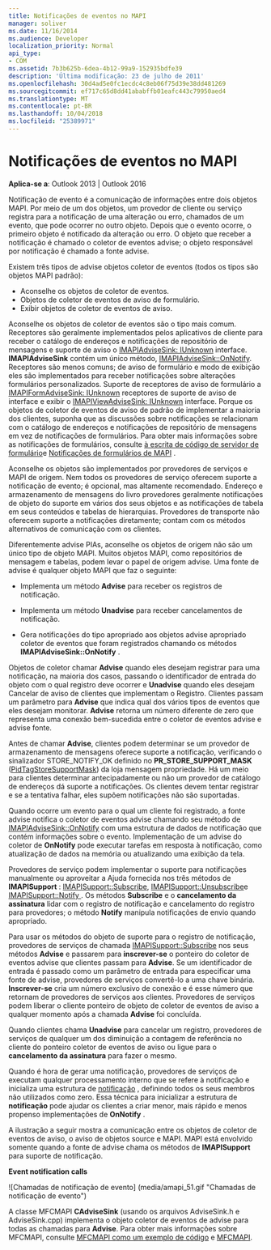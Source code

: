 ```yaml
---
title: Notificações de eventos no MAPI
manager: soliver
ms.date: 11/16/2014
ms.audience: Developer
localization_priority: Normal
api_type:
- COM
ms.assetid: 7b3b625b-6dea-4b12-99a9-152935bdfe39
description: 'Última modificação: 23 de julho de 2011'
ms.openlocfilehash: 30d4ad5e0fc1ecdc4c8eb06f75d39e38dd481269
ms.sourcegitcommit: ef717c65d8dd41ababffb01eafc443c79950aed4
ms.translationtype: MT
ms.contentlocale: pt-BR
ms.lasthandoff: 10/04/2018
ms.locfileid: "25389971"
---
```

# <a name="event-notification-in-mapi"></a>Notificações de eventos no MAPI

**Aplica-se a**: Outlook 2013 | Outlook 2016 
  
Notificação de evento é a comunicação de informações entre dois objetos MAPI. Por meio de um dos objetos, um provedor de cliente ou serviço registra para a notificação de uma alteração ou erro, chamados de um evento, que pode ocorrer no outro objeto. Depois que o evento ocorre, o primeiro objeto é notificado da alteração ou erro. O objeto que receber a notificação é chamado o coletor de eventos advise; o objeto responsável por notificação é chamado a fonte advise.
  
Existem três tipos de advise objetos coletor de eventos (todos os tipos são objetos MAPI padrão):
  
- Aconselhe os objetos de coletor de eventos.   
- Objetos de coletor de eventos de aviso de formulário.  
- Exibir objetos de coletor de eventos de aviso.
    
Aconselhe os objetos de coletor de eventos são o tipo mais comum. Receptores são geralmente implementados pelos aplicativos de cliente para receber o catálogo de endereços e notificações de repositório de mensagens e suporte de aviso o [IMAPIAdviseSink: IUnknown](imapiadvisesinkiunknown.md) interface. **IMAPIAdviseSink** contém um único método, [IMAPIAdviseSink::OnNotify](imapiadvisesink-onnotify.md). Receptores são menos comuns; de aviso de formulário e modo de exibição eles são implementados para receber notificações sobre alterações formulários personalizados. Suporte de receptores de aviso de formulário a [IMAPIFormAdviseSink: IUnknown](imapiformadvisesinkiunknown.md) receptores de suporte de aviso de interface e exibir o [IMAPIViewAdviseSink: IUnknown](imapiviewadvisesinkiunknown.md) interface. Porque os objetos de coletor de eventos de aviso de padrão de implementar a maioria dos clientes, suponha que as discussões sobre notificações se relacionam com o catálogo de endereços e notificações de repositório de mensagens em vez de notificações de formulários. Para obter mais informações sobre as notificações de formulários, consulte [à escrita de código de servidor de formulário](writing-form-server-code.md)e [Notificações de formulários de MAPI](mapi-forms-notifications.md) .
  
Aconselhe os objetos são implementados por provedores de serviços e MAPI de origem. Nem todos os provedores de serviço oferecem suporte a notificação de evento; é opcional, mas altamente recomendado. Endereço e armazenamento de mensagens do livro provedores geralmente notificações de objeto do suporte em vários dos seus objetos e as notificações de tabela em seus conteúdos e tabelas de hierarquias. Provedores de transporte não oferecem suporte a notificações diretamente; contam com os métodos alternativos de comunicação com os clientes.
  
Diferentemente advise PIAs, aconselhe os objetos de origem não são um único tipo de objeto MAPI. Muitos objetos MAPI, como repositórios de mensagem e tabelas, podem levar o papel de origem advise. Uma fonte de advise é qualquer objeto MAPI que faz o seguinte:
  
- Implementa um método **Advise** para receber os registros de notificação. 
    
- Implementa um método **Unadvise** para receber cancelamentos de notificação. 
    
- Gera notificações do tipo apropriado aos objetos advise apropriado coletor de eventos que foram registrados chamando os métodos **IMAPIAdviseSink::OnNotify** . 
    
Objetos de coletor chamar **Advise** quando eles desejam registrar para uma notificação, na maioria dos casos, passando o identificador de entrada do objeto com o qual registro deve ocorrer e **Unadvise** quando eles desejam Cancelar de aviso de clientes que implementam o Registro. Clientes passam um parâmetro para **Advise** que indica qual dos vários tipos de eventos que eles desejam monitorar. **Advise** retorna um número diferente de zero que representa uma conexão bem-sucedida entre o coletor de eventos advise e advise fonte. 
  
Antes de chamar **Advise**, clientes podem determinar se um provedor de armazenamento de mensagens oferece suporte a notificação, verificando o sinalizador STORE_NOTIFY_OK definido no **PR_STORE_SUPPORT_MASK** ([PidTagStoreSupportMask](pidtagstoresupportmask-canonical-property.md)) da loja mensagem propriedade. Há um meio para clientes determinar antecipadamente ou não um provedor de catálogo de endereços dá suporte a notificações. Os clientes devem tentar registrar e se a tentativa falhar, eles supõem notificações não são suportadas.
  
Quando ocorre um evento para o qual um cliente foi registrado, a fonte advise notifica o coletor de eventos advise chamando seu método de [IMAPIAdviseSink::OnNotify](imapiadvisesink-onnotify.md) com uma estrutura de dados de notificação que contém informações sobre o evento. Implementação de um advise do coletor de **OnNotify** pode executar tarefas em resposta à notificação, como atualização de dados na memória ou atualizando uma exibição da tela. 
  
Provedores de serviço podem implementar o suporte para notificações manualmente ou aproveitar a Ajuda fornecida nos três métodos de **IMAPISupport** : [IMAPISupport::Subscribe](imapisupport-subscribe.md), [IMAPISupport::Unsubscribe](imapisupport-unsubscribe.md)e [IMAPISupport::Notify ](imapisupport-notify.md). Os métodos **Subscribe** e o **cancelamento da assinatura** lidar com o registro de notificação e cancelamento do registro para provedores; o método **Notify** manipula notificações de envio quando apropriado. 
  
Para usar os métodos do objeto de suporte para o registro de notificação, provedores de serviços de chamada [IMAPISupport::Subscribe](imapisupport-subscribe.md) nos seus métodos **Advise** e passarem para **inscrever-se** o ponteiro do coletor de eventos advise que clientes passam para **Advise**. Se um identificador de entrada é passado como um parâmetro de entrada para especificar uma fonte de advise, provedores de serviços convertê-lo a uma chave binária. **Inscrever-se** cria um número exclusivo de conexão e é esse número que retornam de provedores de serviços aos clientes. Provedores de serviços podem liberar o cliente ponteiro de objeto de coletor de eventos de aviso a qualquer momento após a chamada **Advise** foi concluída. 
  
Quando clientes chama **Unadvise** para cancelar um registro, provedores de serviços de qualquer um dos diminuição a contagem de referência no cliente do ponteiro coletor de eventos de aviso ou ligue para o **cancelamento da assinatura** para fazer o mesmo. 
  
Quando é hora de gerar uma notificação, provedores de serviços de executam qualquer processamento interno que se refere à notificação e inicializa uma estrutura de [notificação](notification.md) , definindo todos os seus membros não utilizados como zero. Essa técnica para inicializar a estrutura de **notificação** pode ajudar os clientes a criar menor, mais rápido e menos propenso implementações de **OnNotify** . 
  
A ilustração a seguir mostra a comunicação entre os objetos de coletor de eventos de aviso, o aviso de objetos source e MAPI. MAPI está envolvido somente quando a fonte de advise chama os métodos de **IMAPISupport** para suporte de notificação. 
  
**Event notification calls**
  
![Chamadas de notificação de evento] (media/amapi_51.gif "Chamadas de notificação de evento")
  
A classe MFCMAPI **CAdviseSink** (usando os arquivos AdviseSink.h e AdviseSink.cpp) implementa o objeto coletor de eventos de advise para todas as chamadas para **Advise**. Para obter mais informações sobre MFCMAPI, consulte [MFCMAPI como um exemplo de código](mfcmapi-as-a-code-sample.md) e [MFCMAPI](https://go.microsoft.com/fwlink/?LinkId=124154).
  

